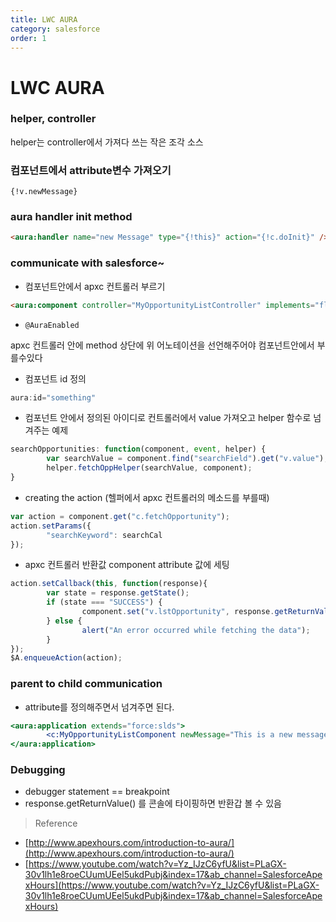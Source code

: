 ```yaml
---
title: LWC AURA
category: salesforce
order: 1
---
```

# LWC AURA

### helper, controller

helper는 controller에서 가져다 쓰는 작은 조각 소스

### 컴포넌트에서 attribute변수 가져오기

`{!v.newMessage}`

### aura handler init method

```html
<aura:handler name="new Message" type="{!this}" action="{!c.doInit}" />
```

### communicate with salesforce~

- 컴포넌트안에서 apxc 컨트롤러 부르기

```html
<aura:component controller="MyOpportunityListController" implements="flexipage...." />
```

- `@AuraEnabled`

apxc 컨트롤러 안에 method 상단에 위 어노테이션을 선언해주어야 컴포넌트안에서 부를수있다

- 컴포넌트 id 정의

```jsx
aura:id="something"
```

- 컴포넌트 안에서 정의된 아이디로 컨트롤러에서 value 가져오고 helper 함수로 넘겨주는 예제

```jsx
searchOpportunities: function(component, event, helper) {
		var searchValue = component.find("searchField").get("v.value");
		helper.fetchOppHelper(searchValue, component);
}
```

- creating the action (헬퍼에서 apxc 컨트롤러의 메소드를 부를때)

```jsx
var action = component.get("c.fetchOpportunity");
action.setParams({
		"searchKeyword": searchCal
});
```

- apxc 컨트롤러 반환값 component attribute 값에 세팅

```jsx
action.setCallback(this, function(response){
		var state = response.getState();
		if (state === "SUCCESS") {
				component.set("v.lstOpportunity", response.getReturnValue());
		} else {
				alert("An error occurred while fetching the data");
		}
});
$A.enqueueAction(action);
```

### parent to child communication

- attribute를 정의해주면서 넘겨주면 된다.

```jsx
<aura:application extends="force:slds">
		<c:MyOpportunityListComponent newMessage="This is a new message" />
</aura:application>
```

### Debugging

- debugger statement  == breakpoint
- response.getReturnValue() 를 콘솔에 타이핑하면 반환갑 볼 수 있음

> Reference
> 
- [http://www.apexhours.com/introduction-to-aura/](http://www.apexhours.com/introduction-to-aura/)
- [https://www.youtube.com/watch?v=Yz_IJzC6yfU&list=PLaGX-30v1lh1e8roeCUumUEel5ukdPubj&index=17&ab_channel=SalesforceApexHours](https://www.youtube.com/watch?v=Yz_IJzC6yfU&list=PLaGX-30v1lh1e8roeCUumUEel5ukdPubj&index=17&ab_channel=SalesforceApexHours)